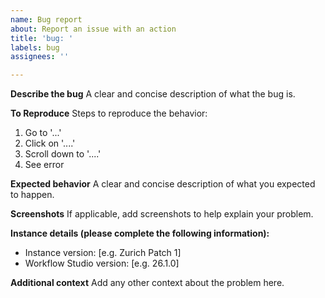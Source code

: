 ```yaml
---
name: Bug report
about: Report an issue with an action
title: 'bug: '
labels: bug
assignees: ''

---
```


**Describe the bug**
A clear and concise description of what the bug is.

**To Reproduce**
Steps to reproduce the behavior:
1. Go to '...'
2. Click on '....'
3. Scroll down to '....'
4. See error

**Expected behavior**
A clear and concise description of what you expected to happen.

**Screenshots**
If applicable, add screenshots to help explain your problem.

**Instance details (please complete the following information):**
 - Instance version: [e.g. Zurich Patch 1]
 - Workflow Studio version: [e.g. 26.1.0]

**Additional context**
Add any other context about the problem here.
